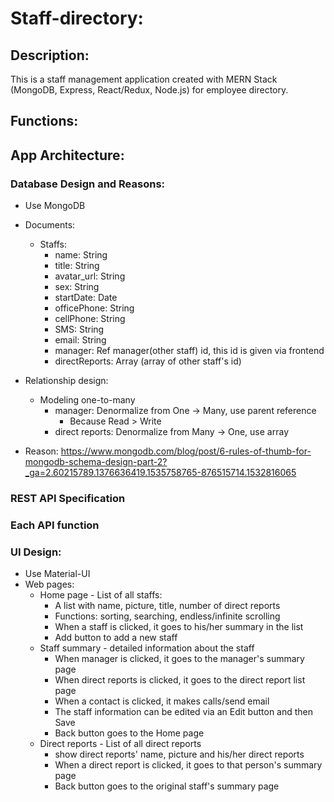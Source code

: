 # Staff-directory:

## Description:
This is a staff management application created with MERN Stack (MongoDB, Express, React/Redux, Node.js) for employee directory.

## Functions:

## App Architecture:

### Database Design and Reasons:
* Use MongoDB
* Documents:
    * Staffs:
        * name: String
        * title: String
        * avatar_url: String
        * sex: String
        * startDate: Date
        * officePhone: String
        * cellPhone: String
        * SMS: String
        * email: String
        * manager: Ref manager(other staff) id, this id is given via frontend
        * directReports: Array (array of other staff's id)

* Relationship design:
    * Modeling one-to-many
        * manager: Denormalize from One -> Many, use parent reference
            * Because Read > Write 
        * direct reports: Denormalize from Many -> One, use array

* Reason:
https://www.mongodb.com/blog/post/6-rules-of-thumb-for-mongodb-schema-design-part-2?_ga=2.60215789.1376636419.1535758765-876515714.1532816065

### REST API Specification


### Each API function


### UI Design:
* Use Material-UI
* Web pages:
    * Home page - List of all staffs:
        * A list with name, picture, title, number of direct reports
        * Functions: sorting, searching, endless/infinite scrolling
        * When a staff is clicked, it goes to his/her summary in the list
        * Add button to add a new staff
    * Staff summary - detailed information about the staff
        * When manager is clicked, it goes to the manager's summary page
        * When direct reports is clicked, it goes to the direct report list page
        * When a contact is clicked, it makes calls/send email
        * The staff information can be edited via an Edit button and then Save
        * Back button goes to the Home page
    * Direct reports - List of all direct reports
        * show direct reports' name, picture and his/her direct reports
        * When a direct report is clicked, it goes to that person's summary page
        * Back button goes to the original staff's summary page


        
